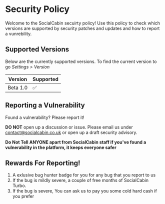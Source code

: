 # Security Policy

Welcome to the SocialCabin secuirty policy! Use this policy to check which versions are supported by security patches and updates and how to report a vunrebility.

## Supported Versions

Below are the currently supported versions. To find the current version to go _Settings > Version_

| Version  | Supported          |
| -------  | ------------------ |
| Beta 1.0 | :white_check_mark: |

## Reporting a Vulnerability

Found a vulnerability? Please report it!

**DO NOT** open up a discussion or issue. Please email us under contact@socialcabin.co.uk or open up a draft security advisory.

**Do Not Tell ANYONE apart from SocialCabin staff if you've found a vulnerability in the platform, it keeps everyone safer**

## Rewards For Reporting!
1) A exlusive bug hunter badge for you for any bug that you report to us
2) If the bug is mildly severe, a couple of free months of SocialCabin Turbo.
3) If the bug is severe, You can ask us to pay you some cold hard cash if you prefer
